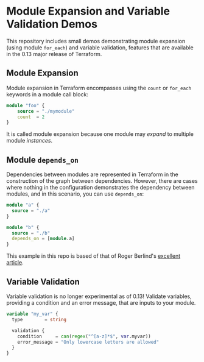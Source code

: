 # Module Expansion and Variable Validation Demos

This repository includes small demos demonstrating module expansion
(using module `for_each`) and variable validation, features that
are available in the 0.13 major release of Terraform.

## Module Expansion

Module expansion in Terraform encompasses using the `count` or `for_each` 
keywords in a module call block:

```terraform
module "foo" {
    source = "./mymodule"
    count  = 2
}
```

It is called module expansion because one module may _expand_ to multiple
module _instances_.

## Module `depends_on`

Dependencies between modules are represented in Terraform in the construction
of the graph between dependencies. However, there are cases where nothing in the
configuration demonstrates the dependency between modules, and in this
scenario, you can use `depends_on`:

```terraform
module "a" {
  source = "./a"
}

module "b" {
  source = "./b"
  depends_on = [module.a]
}
```

This example in this repo is based of that of Roger Berlind's [excellent article](https://medium.com/hashicorp-engineering/creating-module-dependencies-in-terraform-0-13-4322702dac4a).

## Variable Validation

Variable validation is no longer experimental as of 0.13! Validate variables, providing
a condition and an error message, that are inputs to your module.

```terraform
variable "my_var" {
  type        = string

  validation {
    condition     = can(regex("^[a-z]*$", var.myvar))
    error_message = "Only lowercase letters are allowed"
  }
}
```
